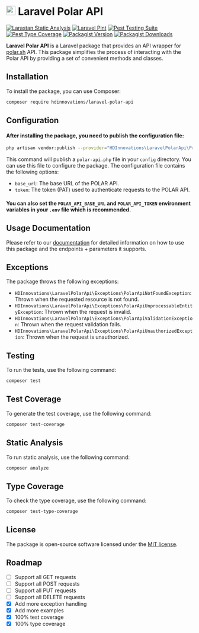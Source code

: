 # <img src="https://i.postimg.cc/wBmfXGXN/logomark-blue.png" alt="Polar Branding" width="25" height="25"> Laravel Polar API

[![Larastan Static Analysis](https://github.com/HDInnovations/laravel-polar-api/actions/workflows/larastan.yml/badge.svg)](https://github.com/HDInnovations/laravel-polar-api/actions/workflows/larastan.yml)
[![Laravel Pint](https://github.com/HDInnovations/laravel-polar-api/actions/workflows/pint.yml/badge.svg)](https://github.com/HDInnovations/laravel-polar-api/actions/workflows/pint.yml)
[![Pest Testing Suite](https://github.com/HDInnovations/laravel-polar-api/actions/workflows/pest.yml/badge.svg)](https://github.com/HDInnovations/laravel-polar-api/actions/workflows/pest.yml)
[![Pest Type Coverage](https://github.com/HDInnovations/laravel-polar-api/actions/workflows/type-coverage.yml/badge.svg)](https://github.com/HDInnovations/laravel-polar-api/actions/workflows/type-coverage.yml)
[![Packagist Version](https://img.shields.io/packagist/v/hdinnovations/laravel-polar-api)](https://packagist.org/packages/hdinnovations/laravel-polar-api)
[![Packagist Downloads](https://img.shields.io/packagist/dt/hdinnovations/laravel-polar-api)](https://packagist.org/packages/hdinnovations/laravel-polar-api)

**Laravel Polar API** is a Laravel package that provides an API wrapper for [polar.sh](Ihttps://polar.sh) API. This package simplifies the process of interacting with the Polar API by providing a set of convenient methods and classes.

## Installation

To install the package, you can use Composer:

```sh
composer require hdinnovations/laravel-polar-api
```

## Configuration

#### After installing the package, you need to publish the configuration file:

```sh
php artisan vendor:publish --provider="HDInnovations\LaravelPolarApi\Providers\PolarApiServiceProvider"
```

This command will publish a `polar-api.php` file in your `config` directory. You can use this file to configure the package. 
The configuration file contains the following options:

- `base_url`: The base URL of the POLAR API.
- `token`: The token (PAT) used to authenticate requests to the POLAR API.

#### You can also set the `POLAR_API_BASE_URL` and `POLAR_API_TOKEN` environment variables in your `.env` file which is recommended.

## Usage Documentation

Please refer to our [documentation](https://hdinnovations.github.io/laravel-polar-api/) for detailed information on how to use this package and the endpoints + parameters it supports.

## Exceptions

The package throws the following exceptions:

- `HDInnovations\LaravelPolarApi\Exceptions\PolarApiNotFoundException`: Thrown when the requested resource is not found.
- `HDInnovations\LaravelPolarApi\Exceptions\PolarApiUnprocessableEntityException`: Thrown when the request is invalid.
- `HDInnovations\LaravelPolarApi\Exceptions\PolarApiValidationException`: Thrown when the request validation fails.
- `HDInnovations\LaravelPolarApi\Exceptions\PolarApiUnauthorizedException`: Thrown when the request is unauthorized.

## Testing

To run the tests, use the following command:

```sh
composer test
```

## Test Coverage

To generate the test coverage, use the following command:

```sh
composer test-coverage
```

## Static Analysis

To run static analysis, use the following command:

```sh
composer analyze
```

## Type Coverage

To check the type coverage, use the following command:

```sh
composer test-type-coverage
```

## License

The package is open-source software licensed under the [MIT license](https://opensource.org/licenses/MIT).

## Roadmap

- [ ] Support all GET requests
- [ ] Support all POST requests
- [ ] Support all PUT requests
- [ ] Support all DELETE requests
- [x] Add more exception handling
- [x] Add more examples
- [x] 100% test coverage
- [x] 100% type coverage
